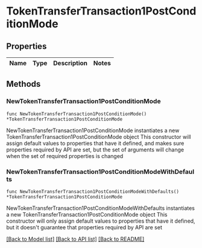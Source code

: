 # TokenTransferTransaction1PostConditionMode

## Properties

Name | Type | Description | Notes
------------ | ------------- | ------------- | -------------

## Methods

### NewTokenTransferTransaction1PostConditionMode

`func NewTokenTransferTransaction1PostConditionMode() *TokenTransferTransaction1PostConditionMode`

NewTokenTransferTransaction1PostConditionMode instantiates a new TokenTransferTransaction1PostConditionMode object
This constructor will assign default values to properties that have it defined,
and makes sure properties required by API are set, but the set of arguments
will change when the set of required properties is changed

### NewTokenTransferTransaction1PostConditionModeWithDefaults

`func NewTokenTransferTransaction1PostConditionModeWithDefaults() *TokenTransferTransaction1PostConditionMode`

NewTokenTransferTransaction1PostConditionModeWithDefaults instantiates a new TokenTransferTransaction1PostConditionMode object
This constructor will only assign default values to properties that have it defined,
but it doesn't guarantee that properties required by API are set


[[Back to Model list]](../README.md#documentation-for-models) [[Back to API list]](../README.md#documentation-for-api-endpoints) [[Back to README]](../README.md)


